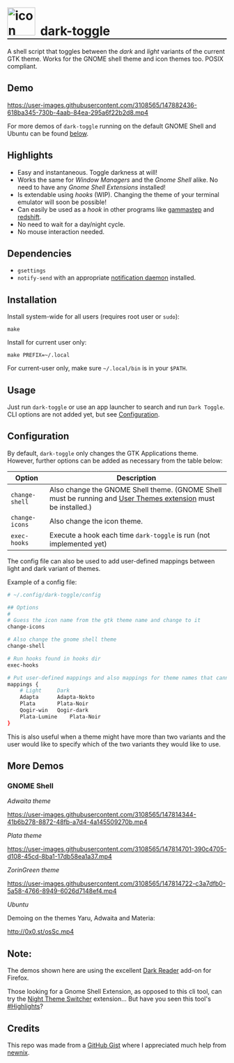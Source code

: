 <h1 style="border-bottom: 2px solid;">
<img src="https://user-images.githubusercontent.com/3108565/147838578-781868ef-aa7b-413f-9327-6296b8615b56.png" alt="icon"
	style="width:64px; margin-right: 5px;">
dark-toggle
</h1>

A shell script that toggles between the _dark_ and _light_ variants of the current GTK theme. Works for the GNOME shell theme and icon themes too. POSIX compliant.

## Demo

https://user-images.githubusercontent.com/3108565/147882436-618ba345-730b-4aab-84ea-295a6f22b2d8.mp4

For more demos of `dark-toggle` running on the default GNOME Shell and Ubuntu can be found [below](#more-demos).

## Highlights

- Easy and instantaneous. Toggle darkness at will!
- Works the same for _Window Managers_ and the _Gnome Shell_ alike. No need to have any _Gnome Shell Extensions_ installed!
- Is extendable using _hooks_ (WIP). Changing the theme of your terminal emulator will soon be possible!
- Can easily be used as a _hook_ in other programs like [gammastep](https://gitlab.com/chinstrap/gammastep) and [redshift](https://github.com/jonls/redshift).
- No need to wait for a day/night cycle.
- No mouse interaction needed.

## Dependencies

+ `gsettings`
+ `notify-send` with an appropriate [notification daemon](https://wiki.archlinux.org/title/Desktop_notifications#Notification_servers) installed.

## Installation

Install system-wide for all users (requires root user or `sudo`):

	make

Install for current user only:

	make PREFIX=~/.local

For current-user only, make sure `~/.local/bin` is in your `$PATH`.

## Usage

Just run `dark-toggle` or use an app launcher to search and run `Dark Toggle`. CLI options are not added yet, but see [Configuration](#configuration).

## Configuration

By default, `dark-toggle` only changes the GTK Applications theme. However, further options can be added as necessary from the table below:

 Option | Description
----------------|----------------------------------
`change-shell` | Also change the GNOME Shell theme. (GNOME Shell must be running and [User Themes extension](https://extensions.gnome.org/extension/19/user-themes/) must be installed.)
`change-icons` | Also change the icon theme.
`exec-hooks` | Execute a hook each time `dark-toggle` is run (not implemented yet)

The config file can also be used to add user-defined mappings between light and dark variant of themes.

Example of a config file:

```sh
# ~/.config/dark-toggle/config

## Options
#
# Guess the icon name from the gtk theme name and change to it
change-icons

# Also change the gnome shell theme
change-shell

# Run hooks found in hooks dir
exec-hooks

# Put user-defined mappings and also mappings for theme names that cannot be guessed.
mappings {
	# Light		Dark
	Adapta		Adapta-Nokto
	Plata		Plata-Noir
	Qogir-win	Qogir-dark
	Plata-Lumine	Plata-Noir
}
```

This is also useful when a theme might have more than two variants and the user would like to specify which of the two variants they would like to use.

## More Demos

### GNOME Shell

_Adwaita theme_

https://user-images.githubusercontent.com/3108565/147814344-41b6b278-8872-48fb-a7d4-4a145509270b.mp4

_Plata theme_

https://user-images.githubusercontent.com/3108565/147814701-390c4705-d108-45cd-8ba1-17db58ea1a37.mp4

_ZorinGreen theme_

https://user-images.githubusercontent.com/3108565/147814722-c3a7dfb0-5a58-4766-8949-6026d7148ef4.mp4

_Ubuntu_

Demoing on the themes Yaru, Adwaita and Materia:

http://0x0.st/osSc.mp4

## Note:

The demos shown here are using the excellent [Dark Reader](https://addons.mozilla.org/en-US/firefox/addon/darkreader/) add-on for Firefox.

Those looking for a Gnome Shell Extension, as opposed to this cli tool, can try the [Night Theme Switcher](https://extensions.gnome.org/extension/2236/night-theme-switcher/) extension... But have you seen this tool's [#Highlights](#highlights)?

## Credits

This repo was made from a [GitHub Gist](https://gist.github.com/rifazn/584a94d6f79e13b320180e7c9ec81eea) where I appreciated much help from [newnix](https://gist.github.com/newnix).

